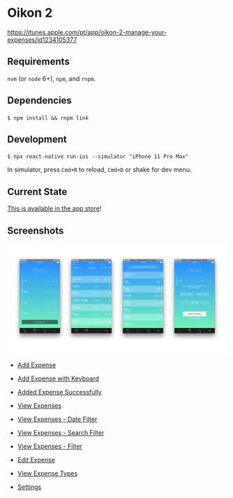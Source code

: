 # Oikon 2

https://itunes.apple.com/pt/app/oikon-2-manage-your-expenses/id1234105377

## Requirements

`nvm` (or `node` 6+), `npm`, and `rnpm`.

## Dependencies

`$ npm install && rnpm link`

## Development

`$ npx react-native run-ios --simulator "iPhone 11 Pro Max"`

In simulator, press `Cmd+R` to reload, `Cmd+D` or shake for dev menu.

## Current State

[This is available in the app store](https://itunes.apple.com/us/app/oikon-2-manage-your-expenses/id1234105377?ls=1&mt=8)!

## Screenshots

![Showcase](screenshots/showcase.png)

- [Add Expense](screenshots/add-expense.png)

- [Add Expense with Keyboard](screenshots/add-expense-keyboard.png)

- [Added Expense Successfully](screenshots/add-expense-success.png)

- [View Expenses](screenshots/view-expenses.png)

- [View Expenses - Date Filter](screenshots/view-expenses-date-filter.png)

- [View Expenses - Search Filter](screenshots/view-expenses-search.png)

- [View Expenses - Filter](screenshots/view-expenses-filter.png)

- [Edit Expense](screenshots/view-expenses-edit.png)

- [View Expense Types](screenshots/view-expense-types.png)

- [Settings](screenshots/settings.png)

